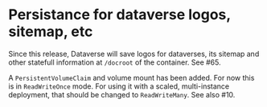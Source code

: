 # Persistance for dataverse logos, sitemap, etc
Since this release, Dataverse will save logos for dataverses, its sitemap
and other statefull information at `/docroot` of the container. See #65.

A `PersistentVolumeClaim` and volume mount has been added. For now this is
in `ReadWriteOnce` mode. For using it with a scaled, multi-instance deployment,
that should be changed to `ReadWriteMany`. See also #10.
